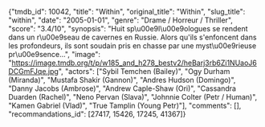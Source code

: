 {"tmdb_id": 10042, "title": "Within", "original_title": "Within", "slug_title": "within", "date": "2005-01-01", "genre": "Drame / Horreur / Thriller", "score": "3.4/10", "synopsis": "Huit sp\u00e9l\u00e9ologues se rendent dans un r\u00e9seau de cavernes en Russie. Alors qu'ils s'enfoncent dans les profondeurs, ils sont soudain pris en chasse par une myst\u00e9rieuse pr\u00e9sence...", "image": "https://image.tmdb.org/t/p/w185_and_h278_bestv2/heBarj3rb6Zi1NUaoJ6DCGmFJqe.jpg", "actors": ["Sybil Temchen (Bailey)", "Ogy Durham (Miranda)", "Mustafa Shakir (Gannon)", "Andres Hudson (Domingo)", "Danny Jacobs (Ambrose)", "Andrew Caple-Shaw (Ori)", "Cassandra Duarden (Rachel)", "Neno Pervan (Slava)", "Johnnie Colter (Petr / Human)", "Kamen Gabriel (Vlad)", "True Tamplin (Young Petr)"], "comments": [], "recommandations_id": [27417, 15426, 17245, 41367]}
